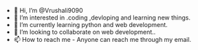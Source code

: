 - 👋 Hi, I’m @Vrushali9090
- 👀 I’m interested in .coding ,devloping and learning new things.
- 🌱 I’m currently learning python and web development.
- 💞️ I’m looking to collaborate on web development..
- 📫 How to reach me - Anyone can reach me through my email.

<!---
Vrushali9090/Vrushali9090 is a ✨ special ✨ repository because its `README.md` (this file) appears on your GitHub profile.
You can click the Preview link to take a look at your changes.
--->
